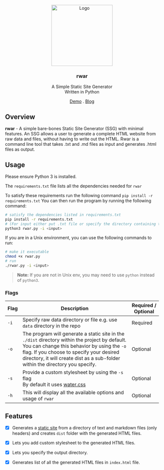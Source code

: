 <!-- PROJECT LOGO -->
<br />
<div align="center">

  <img src="https://i.imgur.com/wWF6kL8.png" alt="Logo" width="200" height="200">

<h3 align="center">rwar</h3>
  <p align="center">
    A Simple Static Site Generator  <br> Written in Python
    <br />
    </a>
  </p>
   <a href="https://rwarr.netlify.app">Demo</a> . <a href="https://dev.to/saminarp/rwar-a-simple-static-site-generator-2b5a">Blog</a>
</div>

## Overview

__rwar__ - A simple bare-bones Static Site Generator (SSG) with minimal features. An SSG allows a user to generate a complete HTML website from raw data and files, without having to write out the HTML. Rwar is a command line tool that takes .txt and .md files as input and generates .html files as output.

## Usage

Please ensure Python 3 is installed.

The `requirements.txt` file lists all the dependencies needed for `rwar`

To satisfy these requirements run the following command `pip install -r requirements.txt`
 You can then run the program by running the following command:

```bash
# satisfy the dependencies listed in requirements.txt
pip install -r requirements.txt
# (For input either put .txt file or specify the directory containing txt files)
python3 rwar.py -i <input> 
```

If you are in a Unix environment, you can use the following commands to run:

```bash
# make it executable
chmod +x rwar.py 
# run
./rwar.py -i <input> 
```

> **Note:** If you are not in Unix env, you may need to use `python` instead of `python3`.



### Flags
| Flag | Description | Required / Optional |
| ---    | --- | --- |
| ` -i ` | Specify raw data directory or file e.g. use `data` directory in the repo | Required |
| ` -o `   | The program will generate a static site in the `./dist` directory within the project by default. You can change this behavior by using the `-o` flag. If you choose to specify your desired directory, it will create dist as a sub-folder within the directory you specify. | Optional |
| `-s `   | Provide a custom stylesheet by using the `-s` flag<br> By default it uses [water.css](https://cdn.jsdelivr.net/npm/water.css@2/out/water.css)| Optional|
| ` -h `   | This will display all the available options and usage of `rwar` | Optional |

## Features

- [x] Generates a [static site](https://en.wikipedia.org/wiki/Static_web_page) from a directory of text and markdown files (only headers) and creates `dist` folder with the generated HTML files.
- [x] Lets you add custom stylesheet to the generated HTML files.
- [x] Lets you specify the output directory.
- [x] Generates list of all the generated HTML files in `index.html` file.



